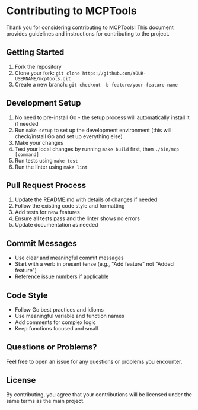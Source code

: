 # Contributing to MCPTools

Thank you for considering contributing to MCPTools! This document provides guidelines and instructions for contributing to the project.

## Getting Started

1. Fork the repository
2. Clone your fork: `git clone https://github.com/YOUR-USERNAME/mcptools.git`
3. Create a new branch: `git checkout -b feature/your-feature-name`

## Development Setup

1. No need to pre-install Go - the setup process will automatically install it if needed
2. Run `make setup` to set up the development environment (this will check/install Go and set up everything else)
3. Make your changes
4. Test your local changes by running `make build` first, then `./bin/mcp [command]`
5. Run tests using `make test`
6. Run the linter using `make lint`

## Pull Request Process

1. Update the README.md with details of changes if needed
2. Follow the existing code style and formatting
3. Add tests for new features
4. Ensure all tests pass and the linter shows no errors
5. Update documentation as needed

## Commit Messages

- Use clear and meaningful commit messages
- Start with a verb in present tense (e.g., "Add feature" not "Added feature")
- Reference issue numbers if applicable

## Code Style

- Follow Go best practices and idioms
- Use meaningful variable and function names
- Add comments for complex logic
- Keep functions focused and small

## Questions or Problems?

Feel free to open an issue for any questions or problems you encounter.

## License

By contributing, you agree that your contributions will be licensed under the same terms as the main project.
